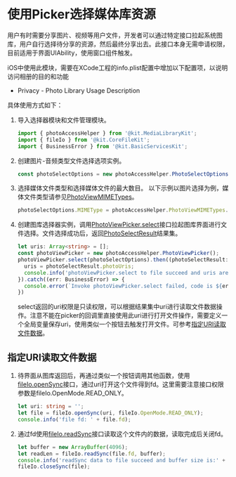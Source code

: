 # 使用Picker选择媒体库资源

用户有时需要分享图片、视频等用户文件，开发者可以通过特定接口拉起系统图库，用户自行选择待分享的资源，然后最终分享出去。此接口本身无需申请权限，目前适用于界面UIAbility，使用窗口组件触发。

iOS中使用此模块，需要在XCode工程的info.plist配置中增加以下配置项，以说明访问相册的目的和功能
- Privacy - Photo Library Usage Description

具体使用方式如下：

1. 导入选择器模块和文件管理模块。

   ```ts
   import { photoAccessHelper } from '@kit.MediaLibraryKit';
   import { fileIo } from '@kit.CoreFileKit';
   import { BusinessError } from '@kit.BasicServicesKit';
   ```

2. 创建图片-音频类型文件选择选项实例。

   ```ts
   const photoSelectOptions = new photoAccessHelper.PhotoSelectOptions();
   ```

3. 选择媒体文件类型和选择媒体文件的最大数目。
   以下示例以图片选择为例，媒体文件类型请参见[PhotoViewMIMETypes](js-apis-photoAccessHelper.md#photoviewmimetypes)。

   ```ts
   photoSelectOptions.MIMEType = photoAccessHelper.PhotoViewMIMETypes.IMAGE_TYPE; // 过滤选择媒体文件类型为IMAGE
   ```

4. 创建图库选择器实例，调用[PhotoViewPicker.select](js-apis-photoAccessHelper.md#select)接口拉起图库界面进行文件选择。文件选择成功后，返回[PhotoSelectResult](js-apis-photoAccessHelper.md#photoselectresult)结果集。

   ```ts
   let uris: Array<string> = [];
   const photoViewPicker = new photoAccessHelper.PhotoViewPicker();
   photoViewPicker.select(photoSelectOptions).then((photoSelectResult: photoAccessHelper.PhotoSelectResult) => {
     uris = photoSelectResult.photoUris;
     console.info('photoViewPicker.select to file succeed and uris are:' + uris);
   }).catch((err: BusinessError) => {
     console.error(`Invoke photoViewPicker.select failed, code is ${err.code}, message is ${err.message}`);
   })
   ```

   select返回的uri权限是只读权限，可以根据结果集中uri进行读取文件数据操作。注意不能在picker的回调里直接使用此uri进行打开文件操作，需要定义一个全局变量保存uri，使用类似一个按钮去触发打开文件。可参考[指定URI读取文件数据](#指定uri读取文件数据)。

## 指定URI读取文件数据

1. 待界面从图库返回后，再通过类似一个按钮调用其他函数，使用[fileIo.openSync](js-apis-file-fs.md#fsopensync)接口，通过uri打开这个文件得到fd。这里需要注意接口权限参数是fileIo.OpenMode.READ_ONLY。

   ```ts
   let uri: string = '';
   let file = fileIo.openSync(uri, fileIo.OpenMode.READ_ONLY);
   console.info('file fd: ' + file.fd);
   ```

2. 通过fd使用[fileIo.readSync](js-apis-file-fs.md#readSync)接口读取这个文件内的数据，读取完成后关闭fd。

   ```ts
   let buffer = new ArrayBuffer(4096);
   let readLen = fileIo.readSync(file.fd, buffer);
   console.info('readSync data to file succeed and buffer size is:' + readLen);
   fileIo.closeSync(file);
   ```
